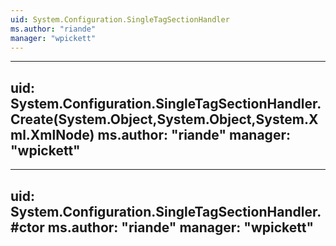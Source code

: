 ```yaml
---
uid: System.Configuration.SingleTagSectionHandler
ms.author: "riande"
manager: "wpickett"
---
```


---
uid: System.Configuration.SingleTagSectionHandler.Create(System.Object,System.Object,System.Xml.XmlNode)
ms.author: "riande"
manager: "wpickett"
---

---
uid: System.Configuration.SingleTagSectionHandler.#ctor
ms.author: "riande"
manager: "wpickett"
---
